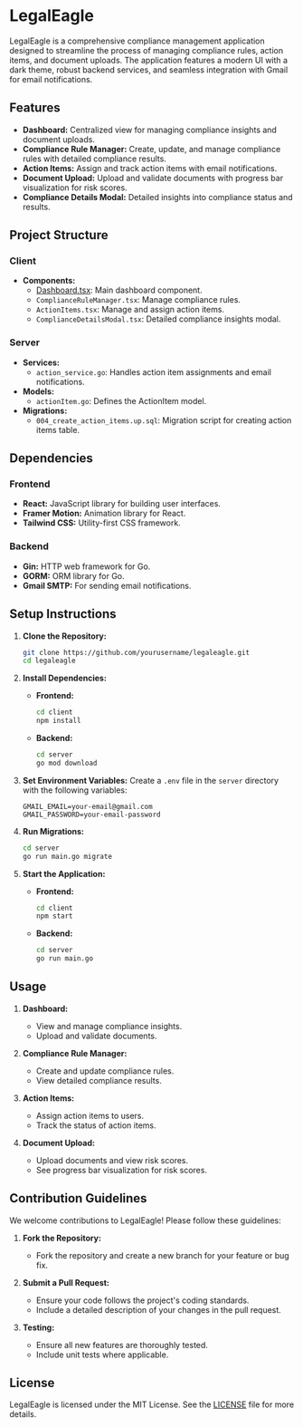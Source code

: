 # LegalEagle 

LegalEagle is a comprehensive compliance management application designed to streamline the process of managing compliance rules, action items, and document uploads. The application features a modern UI with a dark theme, robust backend services, and seamless integration with Gmail for email notifications.

## Features

- **Dashboard:** Centralized view for managing compliance insights and document uploads.
- **Compliance Rule Manager:** Create, update, and manage compliance rules with detailed compliance results.
- **Action Items:** Assign and track action items with email notifications.
- **Document Upload:** Upload and validate documents with progress bar visualization for risk scores.
- **Compliance Details Modal:** Detailed insights into compliance status and results.

## Project Structure

### Client
- **Components:**
  - [Dashboard.tsx](cci:7://file:///home/itish/go_projects/legaleagle/client/src/components/Dashboard.tsx:0:0-0:0): Main dashboard component.
  - `ComplianceRuleManager.tsx`: Manage compliance rules.
  - `ActionItems.tsx`: Manage and assign action items.
  - `ComplianceDetailsModal.tsx`: Detailed compliance insights modal.

### Server
- **Services:**
  - `action_service.go`: Handles action item assignments and email notifications.
- **Models:**
  - `actionItem.go`: Defines the ActionItem model.
- **Migrations:**
  - `004_create_action_items.up.sql`: Migration script for creating action items table.

## Dependencies

### Frontend
- **React:** JavaScript library for building user interfaces.
- **Framer Motion:** Animation library for React.
- **Tailwind CSS:** Utility-first CSS framework.

### Backend
- **Gin:** HTTP web framework for Go.
- **GORM:** ORM library for Go.
- **Gmail SMTP:** For sending email notifications.

## Setup Instructions

1. **Clone the Repository:**
   ```bash
   git clone https://github.com/yourusername/legaleagle.git
   cd legaleagle
   ```

2. **Install Dependencies:**
   - **Frontend:**
     ```bash
     cd client
     npm install
     ```
   - **Backend:**
     ```bash
     cd server
     go mod download
     ```

3. **Set Environment Variables:**
   Create a `.env` file in the `server` directory with the following variables:
   ```
   GMAIL_EMAIL=your-email@gmail.com
   GMAIL_PASSWORD=your-email-password
   ```

4. **Run Migrations:**
   ```bash
   cd server
   go run main.go migrate
   ```

5. **Start the Application:**
   - **Frontend:**
     ```bash
     cd client
     npm start
     ```
   - **Backend:**
     ```bash
     cd server
     go run main.go
     ```

## Usage

1. **Dashboard:**
   - View and manage compliance insights.
   - Upload and validate documents.

2. **Compliance Rule Manager:**
   - Create and update compliance rules.
   - View detailed compliance results.

3. **Action Items:**
   - Assign action items to users.
   - Track the status of action items.

4. **Document Upload:**
   - Upload documents and view risk scores.
   - See progress bar visualization for risk scores.

## Contribution Guidelines

We welcome contributions to LegalEagle! Please follow these guidelines:

1. **Fork the Repository:**
   - Fork the repository and create a new branch for your feature or bug fix.

2. **Submit a Pull Request:**
   - Ensure your code follows the project's coding standards.
   - Include a detailed description of your changes in the pull request.

3. **Testing:**
   - Ensure all new features are thoroughly tested.
   - Include unit tests where applicable.

## License

LegalEagle is licensed under the MIT License. See the [LICENSE](LICENSE) file for more details.
